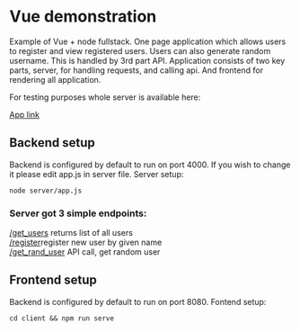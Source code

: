 # Vue demonstration

Example of Vue + node fullstack. One page application which allows users to register and view registered users. Users can also generate random username.
This is handled by 3rd part API. Application consists of two key parts, server, for handling requests, and calling api. And frontend for rendering all application.

For testing purposes whole server is available here:

[App link](http://37.46.209.112:8080/)



## Backend setup 
Backend is configured by default to run on port 4000. If you wish to change it please edit app.js in server file.
Server setup:
```
node server/app.js
```
### Server got 3 simple endpoints:

[/get_users](http://37.46.209.112:4000/get_users) returns list of all users <br/>
[/register](http://37.46.209.112:4000/register)register new user by given name <br/>
[/get_rand_user](http://37.46.209.112:4000/get_rand_user) API call, get random user <br/>

## Frontend setup
Backend is configured by default to run on port 8080. 
Fontend setup:
```
cd client && npm run serve
```

